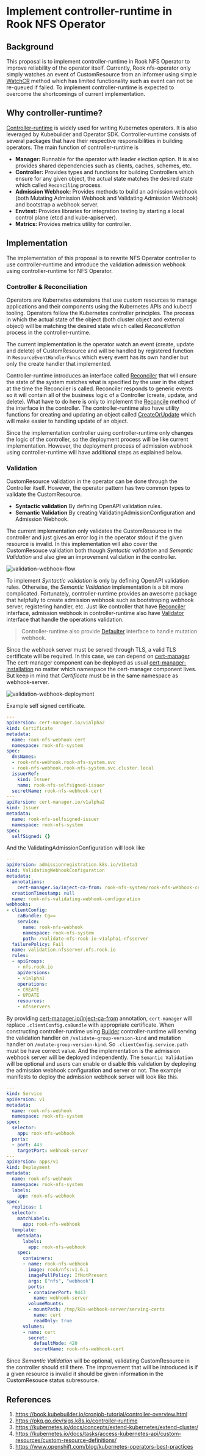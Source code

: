 # Implement controller-runtime in Rook NFS Operator

## Background

This proposal is to implement controller-runtime in Rook NFS Operator to improve reliability of the operator itself. Currently, Rook nfs-operator only simply watches an event of CustomResource from an informer using simple [WatchCR][rook-watchcr] method which has limited functionality such as event can not be re-queued if failed. To implement controller-runtime is expected to overcome the shortcomings of current implementation.

## Why controller-runtime?

[Controller-runtime][controller-runtime] is widely used for writing Kubernetes operators. It is also leveraged by Kubebuilder and Operator SDK. Controller-runtime consists of several packages that have their respective responsibilities in building operators. The main function of controller-runtime is

- **Manager:** Runnable for the operator with leader election option. It is also provides shared dependencies such as clients, caches, schemes, etc.
- **Controller:** Provides types and functions for building Controllers which ensure for any given object, the actual state matches the desired state which called `Reconciling` process.
- **Admission Webhook:** Provides methods to build an admission webhook (both Mutating Admission Webhook and Validating Admission Webhook) and bootstrap a webhook server.
- **Envtest:** Provides libraries for integration testing by starting a local control plane (etcd and kube-apiserver).
- **Matrics:** Provides metrics utility for controller.

## Implementation

The implementation of this proposal is to rewrite NFS Operator controller to use controller-runtime and introduce the validation admission webhook using controller-runtime for NFS Operator.

### Controller & Reconciliation

Operators are Kubernetes extensions that use custom resources to manage applications and their components using the Kubernetes APIs and kubectl tooling. Operators follow the Kubernetes controller principles. The process in which the actual state of the object (both cluster object and external object) will be matching the desired state which called *Reconciliation* process in the controller-runtime.

The current implementation is the operator watch an event (create, update and delete) of CustomResource and will be handled by registered function in `ResourceEventHandlerFuncs` which every event has its own handler but only the create handler that implemented.

Controller-runtime introduces an interface called [Reconciler][Controller-runtime-reconciler] that will ensure the state of the system matches what is specified by the user in the object at the time the Reconciler is called. Reconciler responds to generic events so it will contain all of the business logic of a Controller (create, update, and delete). What have to do here is only to implement the [Reconcile][Controller-runtime-reconcile] method of the interface in the controller. The controller-runtime also have utility functions for creating and updating an object called [CreateOrUpdate][controller-runtime-createorupdate] which will make easier to handling update of an object.

Since the implementation controller using controller-runtime only changes the logic of the controller, so the deployment process will be like current implementation. However, the deployment process of admission webhook using controller-runtime will have additional steps as explained below.

### Validation

CustomResource validation in the operator can be done through the Controller itself. However, the operator pattern has two common types to validate the CustomResource.

- **Syntactic validation** By defining OpenAPI validation rules.
- **Semantic Validation** By creating ValidatingAdmissionConfiguration and Admission Webhook.

The current implementation only validates the CustomResource in the controller and just gives an error log in the operator stdout if the given resource is invalid. In this implementation will also cover the CustomResouce validation both though *Syntactic validation* and *Semantic Validation* and also give an improvement validation in the controller.

![validation-webhook-flow](../../Documentation/media/nfs-webhook-validation-flow.png "Validation Webhook Flow")

To implement *Syntactic validation* is only by defining OpenAPI validation rules. Otherwise, the *Semantic Validation* implementation is a bit more complicated. Fortunately, controller-runtime provides an awesome package that helpfully to create admission webhook such as bootstraping webhook server, registering handler, etc. Just like controller that have [Reconciler][controller-runtime-reconciler] interface, admission webhook in controller-runtime also have [Validator][controller-runtime-validator] interface that handle the operations validation.

> Controller-runtime also provide [Defaulter][controller-runtime-defaulter] interface to handle mutation webhook.

Since the webhook server must be served through TLS, a valid TLS certificate will be required. In this case, we can depend on [cert-manager][cert-manager]. The cert-manager component can be deployed as usual [cert-manager-installation](cert-manager-installation) no matter which namespace the cert-manager component lives. But keep in mind that *Certificate* must be in the same namespace as webhook-server.

![validation-webhook-deployment](../../Documentation/media/nfs-webhook-deployment.png "Validation Webhook Deployment")

Example self signed certificate.

```yaml
---
apiVersion: cert-manager.io/v1alpha2
kind: Certificate
metadata:
  name: rook-nfs-webhook-cert
  namespace: rook-nfs-system
spec:
  dnsNames:
  - rook-nfs-webhook.rook-nfs-system.svc
  - rook-nfs-webhook.rook-nfs-system.svc.cluster.local
  issuerRef:
    kind: Issuer
    name: rook-nfs-selfsigned-issuer
  secretName: rook-nfs-webhook-cert
---
apiVersion: cert-manager.io/v1alpha2
kind: Issuer
metadata:
  name: rook-nfs-selfsigned-issuer
  namespace: rook-nfs-system
spec:
  selfSigned: {}
```

And the ValidatingAdmissionConfiguration will look like

```yaml
---
apiVersion: admissionregistration.k8s.io/v1beta1
kind: ValidatingWebhookConfiguration
metadata:
  annotations:
    cert-manager.io/inject-ca-from: rook-nfs-system/rook-nfs-webhook-cert
  creationTimestamp: null
  name: rook-nfs-validating-webhook-configuration
webhooks:
- clientConfig:
    caBundle: Cg==
    service:
      name: rook-nfs-webhook
      namespace: rook-nfs-system
      path: /validate-nfs-rook-io-v1alpha1-nfsserver
  failurePolicy: Fail
  name: validation.nfsserver.nfs.rook.io
  rules:
  - apiGroups:
    - nfs.rook.io
    apiVersions:
    - v1alpha1
    operations:
    - CREATE
    - UPDATE
    resources:
    - nfsservers
```

By providing [cert-manager.io/inject-ca-from][cert-manager-cainjector] annotation, `cert-manager` will replace `.clientConfig.caBundle` with appropriate certificate. When constructing controller-runtime using [Builder][controller-runtime-webhook-builder] controller-runtime will serving the validation handler on `/validate-group-version-kind` and mutation handler on `/mutate-group-version-kind`. So `.clientConfig.service.path` must be have correct value. And the implementation is the admission webhook server will be deployed independently. The `Semantic Validation` will be optional and users can enable or disable this validation by deploying the admission webhook configuration and server or not. The example manifests to deploy the admission webhook server will look like this.

```yaml
---
kind: Service
apiVersion: v1
metadata:
  name: rook-nfs-webhook
  namespace: rook-nfs-system
spec:
  selector:
    app: rook-nfs-webhook
  ports:
  - port: 443
    targetPort: webhook-server
---
apiVersion: apps/v1
kind: Deployment
metadata:
  name: rook-nfs-webhook
  namespace: rook-nfs-system
  labels:
    app: rook-nfs-webhook
spec:
  replicas: 1
  selector:
    matchLabels:
      app: rook-nfs-webhook
  template:
    metadata:
      labels:
        app: rook-nfs-webhook
    spec:
      containers:
      - name: rook-nfs-webhook
        image: rook/nfs:v1.6.1
        imagePullPolicy: IfNotPresent
        args: ["nfs", "webhook"]
        ports:
        - containerPort: 9443
          name: webhook-server
        volumeMounts:
        - mountPath: /tmp/k8s-webhook-server/serving-certs
          name: cert
          readOnly: true
      volumes:
      - name: cert
        secret:
          defaultMode: 420
          secretName: rook-nfs-webhook-cert
```

Since *Semantic Validation* will be optional, validating CustomResource in the controller should still there. The improvement that will be introduced is if a given resource is invalid it should be given information in the CustomResouce status subresource.

## References

1. https://book.kubebuilder.io/cronjob-tutorial/controller-overview.html
1. https://pkg.go.dev/sigs.k8s.io/controller-runtime
1. https://kubernetes.io/docs/concepts/extend-kubernetes/extend-cluster/
1. https://kubernetes.io/docs/tasks/access-kubernetes-api/custom-resources/custom-resource-definitions/
1. https://www.openshift.com/blog/kubernetes-operators-best-practices

[rook-watchcr]: https://github.com/rook/rook/blob/release-1.3/pkg/operator/k8sutil/customresource.go#L48
[cert-manager]: https://cert-manager.io/
[cert-manager-installation]: https://cert-manager.io/docs/installation/
[cert-manager-cainjector]: https://cert-manager.io/docs/concepts/ca-injector/
[controller-runtime]: https://github.com/kubernetes-sigs/controller-runtime
[controller-runtime-createorupdate]: https://godoc.org/sigs.k8s.io/controller-runtime/pkg/controller/controllerutil#CreateOrUpdate
[controller-runtime-reconcile]: https://godoc.org/sigs.k8s.io/controller-runtime/pkg/reconcile#Func.Reconcile
[controller-runtime-reconciler]: https://godoc.org/sigs.k8s.io/controller-runtime/pkg/reconcile#Reconciler
[controller-runtime-defaulter]: https://godoc.org/sigs.k8s.io/controller-runtime/pkg/webhook/admission#Defaulter
[controller-runtime-validator]: https://godoc.org/sigs.k8s.io/controller-runtime/pkg/webhook/admission#Validator
[controller-runtime-webhook-builder]: https://godoc.org/sigs.k8s.io/controller-runtime/pkg/builder#WebhookBuilder
